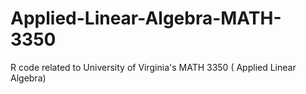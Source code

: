 # Applied-Linear-Algebra-MATH-3350
R code related to University of Virginia's MATH 3350 ( Applied Linear Algebra)
